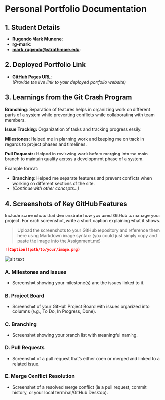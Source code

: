 # Personal Portfolio Documentation

## 1. Student Details

- **Rugendo Mark Munene**:
- **rg-mark**:
- **mark.rugendo@strathmore.edu**:

## 2. Deployed Portfolio Link

- **GitHub Pages URL**:  
  _(Provide the live link to your deployed portfolio website)_

## 3. Learnings from the Git Crash Program

**Branching**: Separation of features helps in organizing work on different parts of a system while preventing conflicts while collaborating with team members.

**Issue Tracking:** Organization of tasks and tracking progress easily.

**Milestones:** Helped me in planning work and keeping me on track in regards to project phases and timelines.

**Pull Requests:** Helped in reviewing work before merging into the main branch to maintain quality across a development phase of a system.

Example format:

- **Branching**: Helped me separate features and prevent conflicts when working on different sections of the site.
- _(Continue with other concepts…)_

## 4. Screenshots of Key GitHub Features

Include screenshots that demonstrate how you used GitHub to manage your project. For each screenshot, write a short caption explaining what it shows.

> Upload the screenshots to your GitHub repository and reference them here using Markdown image syntax:
> (you could just simply copy and paste the image into the Assignment.md)

```markdown
![Caption](path/to/your/image.png)
```
![alt text](<Screenshot 2025-07-07 193745.png>)
### A. Milestones and Issues

- Screenshot showing your milestone(s) and the issues linked to it.

### B. Project Board

- Screenshot of your GitHub Project Board with issues organized into columns (e.g., To Do, In Progress, Done).

### C. Branching

- Screenshot showing your branch list with meaningful naming.

### D. Pull Requests

- Screenshot of a pull request that’s either open or merged and linked to a related issue.

### E. Merge Conflict Resolution

- Screenshot of a resolved merge conflict (in a pull request, commit history, or your local terminal/GitHub Desktop).
